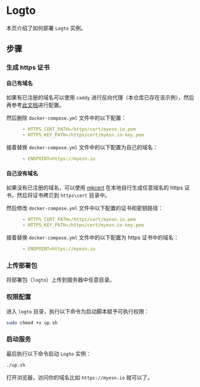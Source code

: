 # Logto

本页介绍了如何部署 `Logto` 实例。

## 步骤

### 生成 https 证书

#### 自己有域名

如果有已注册的域名可以使用 `caddy` 进行反向代理（本仓库已存在该示例），然后再参考[此文档](https://docs.logto.io/zh-cn/docs/references/core/configuration#%E4%BD%BF%E7%94%A8-https-%E4%BB%A3%E7%90%86)进行配置。

然后删除 `docker-compose.yml` 文件中的以下配置：
```yaml
      - HTTPS_CERT_PATH=/https/cert/myesn.io.pem
      - HTTPS_KEY_PATH=/https/cert/myesn.io-key.pem
```

接着替换 `docker-compose.yml` 文件中的以下配置为自己的域名：
```yaml
      - ENDPOINT=https://myesn.io
```

#### 自己没有域名 

如果没有已注册的域名，可以使用 [mkcert](https://github.com/FiloSottile/mkcert) 在本地自行生成任意域名的 https 证书，然后将证书拷贝到 `https\cert` 目录中。

然后修改 `docker-compose.yml` 文件中以下配置的证书和密钥路径：
```yaml
      - HTTPS_CERT_PATH=/https/cert/myesn.io.pem
      - HTTPS_KEY_PATH=/https/cert/myesn.io-key.pem
```

接着替换 `docker-compose.yml` 文件中的以下配置为 https 证书中的域名：
```yaml
      - ENDPOINT=https://myesn.io
```

### 上传部署包

将部署包（`logto`）上传到服务器中任意目录。

### 权限配置

进入 `logto` 目录，执行以下命令为启动脚本赋予可执行权限：

```bash
sudo chmod +x up.sh
```

### 启动服务

最后执行以下命令启动 `Logto` 实例：

```bash
./up.sh
```

打开浏览器，访问你的域名比如 `https://myesn.io` 就可以了。